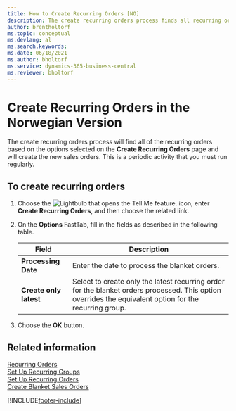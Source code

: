 ```yaml
---
title: How to Create Recurring Orders [NO]
description: The create recurring orders process finds all recurring orders based on the options selected on the Create Recurring Orders page.
author: brentholtorf
ms.topic: conceptual
ms.devlang: al
ms.search.keywords:
ms.date: 06/18/2021
ms.author: bholtorf
ms.service: dynamics-365-business-central
ms.reviewer: bholtorf
---
```

# Create Recurring Orders in the Norwegian Version
The create recurring orders process will find all of the recurring orders based on the options selected on the **Create Recurring Orders** page and will create the new sales orders. This is a periodic activity that you must run regularly.  

## To create recurring orders  

1.  Choose the ![Lightbulb that opens the Tell Me feature.](../../media/ui-search/search_small.png "Tell me what you want to do") icon, enter **Create Recurring Orders**, and then choose the related link.  
2.  On the **Options** FastTab, fill in the fields as described in the following table.  

    |Field|Description|  
    |---------------------------------|---------------------------------------|  
    |**Processing Date**|Enter the date to process the blanket orders.|  
    |**Create only latest**|Select to create only the latest recurring order for the blanket orders processed. This option overrides the equivalent option for the recurring group.|  

3.  Choose the **OK** button.  

## Related information  
 [Recurring Orders](recurring-orders.md)   
 [Set Up Recurring Groups](how-to-set-up-recurring-groups.md)   
 [Set Up Recurring Orders](how-to-set-up-recurring-orders.md)   
 [Create Blanket Sales Orders](../../sales-how-to-create-blanket-sales-orders.md)


[!INCLUDE[footer-include](../../includes/footer-banner.md)]